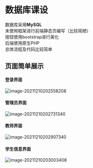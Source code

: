 # 数据库课设
数据库采用**MySQL**  
未使用框架进行前端静态页编写（比较简陋）  
按钮使用bootstrap进行美化  
后端使用原生PHP  
总体流程及代码比较简单 



## 页面简单展示

#### 登录界面

![image-20211210202558208](D:%5Cgithub%5Cdatabase_project%5CREADME.assets%5Cimage-20211210202558208.png)



#### 管理员界面

![image-20211210202731340](D:%5Cgithub%5Cdatabase_project%5CREADME.assets%5Cimage-20211210202731340.png)



#### 教师界面

![image-20211210202907340](D:%5Cgithub%5Cdatabase_project%5CREADME.assets%5Cimage-20211210202907340.png)



#### 学生信息界面

![image-20211210203003408](D:%5Cgithub%5Cdatabase_project%5CREADME.assets%5Cimage-20211210203003408.png)